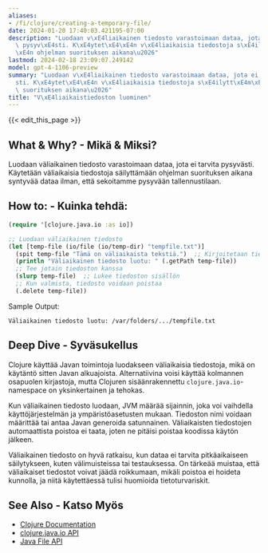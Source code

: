 ```yaml
---
aliases:
- /fi/clojure/creating-a-temporary-file/
date: 2024-01-20 17:40:03.421195-07:00
description: "Luodaan v\xE4liaikainen tiedosto varastoimaan dataa, jota ei tarvita\
  \ pysyv\xE4sti. K\xE4ytet\xE4\xE4n v\xE4liaikaisia tiedostoja s\xE4ilytt\xE4m\xE4\
  \xE4n ohjelman suorituksen aikana\u2026"
lastmod: 2024-02-18 23:09:07.249142
model: gpt-4-1106-preview
summary: "Luodaan v\xE4liaikainen tiedosto varastoimaan dataa, jota ei tarvita pysyv\xE4\
  sti. K\xE4ytet\xE4\xE4n v\xE4liaikaisia tiedostoja s\xE4ilytt\xE4m\xE4\xE4n ohjelman\
  \ suorituksen aikana\u2026"
title: "V\xE4liaikaistiedoston luominen"
---
```


{{< edit_this_page >}}

## What & Why? - Mikä & Miksi?
Luodaan väliaikainen tiedosto varastoimaan dataa, jota ei tarvita pysyvästi. Käytetään väliaikaisia tiedostoja säilyttämään ohjelman suorituksen aikana syntyvää dataa ilman, että sekoitamme pysyvään tallennustilaan.

## How to: - Kuinka tehdä:
```Clojure
(require '[clojure.java.io :as io])

;; Luodaan väliaikainen tiedosto
(let [temp-file (io/file (io/temp-dir) "tempfile.txt")]
  (spit temp-file "Tämä on väliaikaista tekstiä.")  ;; Kirjoitetaan tiedostoon
  (println "Väliaikainen tiedosto luotu: " (.getPath temp-file))
  ;; Tee jotain tiedoston kanssa
  (slurp temp-file)  ;; Lukee tiedoston sisällön
  ;; Kun valmista, tiedosto voidaan poistaa
  (.delete temp-file))
```
Sample Output:
```
Väliaikainen tiedosto luotu: /var/folders/.../tempfile.txt
```

## Deep Dive - Syväsukellus
Clojure käyttää Javan toimintoja luodakseen väliaikaisia tiedostoja, mikä on käytäntö sitten Javan alkuajoista. Alternatiivina voisi käyttää kolmannen osapuolen kirjastoja, mutta Clojuren sisäänrakennettu `clojure.java.io`-namespace on yksinkertainen ja tehokas.

Kun väliaikainen tiedosto luodaan, JVM määrää sijainnin, joka voi vaihdella käyttöjärjestelmän ja ympäristöasetusten mukaan. Tiedoston nimi voidaan määrittää tai antaa Javan generoida satunnainen. Väliaikaisten tiedostojen automaattista poistoa ei taata, joten ne pitäisi poistaa koodissa käytön jälkeen.

Väliaikainen tiedosto on hyvä ratkaisu, kun dataa ei tarvita pitkäaikaiseen säilytykseen, kuten välimuisteissa tai testauksessa. On tärkeää muistaa, että väliaikaiset tiedostot voivat jäädä roikkumaan, mikäli poistoa ei hoideta kunnolla, ja niitä käytettäessä tulisi huomioida tietoturvariskit.

## See Also - Katso Myös
- [Clojure Documentation](https://clojure.org/guides/getting_started)
- [clojure.java.io API](https://clojure.github.io/clojure/clojure.java.io-api.html)
- [Java File API](https://docs.oracle.com/javase/7/docs/api/java/io/File.html)
